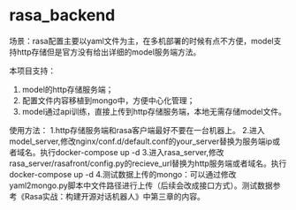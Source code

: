 # rasa_backend

场景：rasa配置主要以yaml文件为主，在多机部署的时候有点不方便，model支持http存储但是官方没有给出详细的model服务端方法。

本项目支持：
1. model的http存储服务端；
2. 配置文件内容移植到mongo中，方便中心化管理；
3. model通过api训练，直接上传到http存储服务端，本地无需存储model文件。

使用方法：
1.http存储服务端和rasa客户端最好不要在一台机器上。
2.进入model_server,修改nginx/conf.d/default.conf的your_server替换为服务端ip或者域名。执行docker-compose up -d
3.进入rasa_server,修改rasa_server/rasafront/config.py的recieve_url替换为http服务端或者域名。执行docker-compose up -d
4.测试数据上传的mongo：可以通过修改yaml2mongo.py脚本中文件路径进行上传（后续会改成接口方式）。测试数据参考《Rasa实战：构建开源对话机器人》中第三章的内容。
